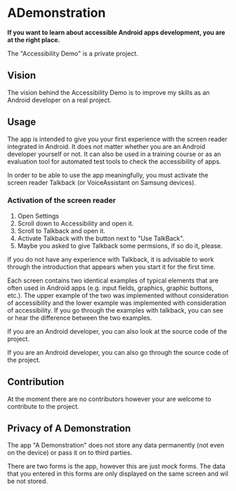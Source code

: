 # ADemonstration

**If you want to learn about accessible Android apps development, you are at the right place.**

The "Accessibility Demo" is a private project.

<h2>Vision</h2>

The vision behind the Accessibility Demo is to improve my skills as an Android developer on a real project.

<h2>Usage</h2>
<p>
The app is intended to give you your first experience with the screen reader integrated in Android. It does not matter whether you are an Android developer yourself or not. It can also be used in a training course or as an evaluation tool for automated test tools to check the accessibility of apps.
 <p>
In order to be able to use the app meaningfully, you must activate the screen reader Talkback (or VoiceAssistant on Samsung devices).
</p>
<h3>Activation of the screen reader</h3>

<ol>
<li>Open Settings</li> 
<li>Scroll down to Accessibility and open it.</li>
<li>Scroll to Talkback and open it.</li>
<li>Activate Talkback with the button next to "Use TalkBack".</li>
<li>Maybe you asked to give Talkback some  permsions, if so do it, please.
</ol>

<p>
If you do not have any experience with Talkback, it is advisable to work through the introduction that appears when you start it for the first time. 
</p>
<p>
Each screen contains two identical examples of typical elements that are often used in Android apps (e.g. input fields, graphics, graphic buttons, etc.). The upper example of the two was implemented without consideration of accessibility and the lower example was implemented with consideration of accessibility. If you go through the examples with talkback, you can see or hear the difference between the two examples.

If you are an Android developer, you can also look at the source code of the project.
<p>
If you are an Android developer, you can also go through the source code of the project.  
</p>


<h2>Contribution</h2>

<p>

At the moment there are no contributors however your are welcome to contribute to the project.

</p>


<h2>Privacy of A Demonstration</h2>

<p>


The app "A Demonstration" does not store any data permanently (not even on the device) or pass it on to third parties.

</p>

<p>
There are two forms is the app, however this are just mock forms. The data that you entered in this forms are only displayed on the same screen and wil be not stored.
</p>


